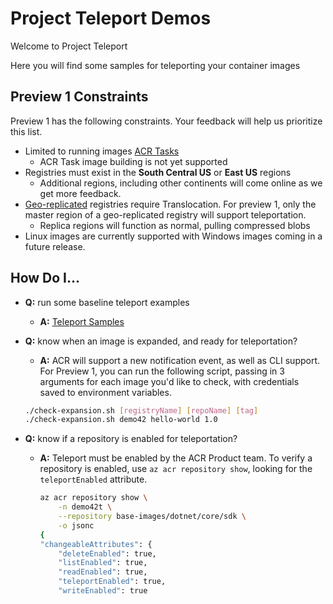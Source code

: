 # Project Teleport Demos

Welcome to Project Teleport

Here you will find some samples for teleporting your container images

## Preview 1 Constraints

Preview 1 has the following constraints. Your feedback will help us prioritize this list.

- Limited to running images [ACR Tasks](https://aka.ms/acr/tasks)
  - ACR Task image building is not yet supported
- Registries must exist in the **South Central US** or **East US** regions
  - Additional regions, including other continents will come online as we get more feedback.
- [Geo-replicated](https://aka.ms/acr/geo-replication) registries require Translocation. For preview 1, only the master region of a geo-replicated registry will support teleportation.
  - Replica regions will function as normal, pulling compressed blobs
- Linux images are currently supported with Windows images coming in a future release.

## How Do I...

- **Q:** run some baseline teleport examples
  - **A:** [Teleport Samples](./teleport-samples.md)
- **Q:** know when an image is expanded, and ready for teleportation?
  - **A:** ACR will support a new notification event, as well as CLI support. For Preview 1, you can run the following script, passing in 3 arguments for each image you'd like to check, with credentials saved to environment variables.

  ```sh
  ./check-expansion.sh [registryName] [repoName] [tag]
  ./check-expansion.sh demo42 hello-world 1.0
  ```
- **Q:** know if a repository is enabled for teleportation?
  - **A:** Teleport must be enabled by the ACR Product team. To verify a repository is enabled, use `az acr repository show`, looking for the `teleportEnabled` attribute.

    ```sh
    az acr repository show \
        -n demo42t \
        --repository base-images/dotnet/core/sdk \
        -o jsonc
    {
    "changeableAttributes": {
        "deleteEnabled": true,
        "listEnabled": true,
        "readEnabled": true,
        "teleportEnabled": true,
        "writeEnabled": true
    ```
